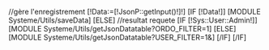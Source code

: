 //gère l'enregistrement
[!Data:=[!JsonP::getInput()!]!]
[IF [!Data!]]
    [MODULE Systeme/Utils/saveData]
[ELSE]
    //resultat requete
    [IF [!Sys::User::Admin!]]
        [MODULE Systeme/Utils/getJsonDatatable?ORDO_FILTER=1]
    [ELSE]
        [MODULE Systeme/Utils/getJsonDatatable?USER_FILTER=1&]
    [/IF]
[/IF]
